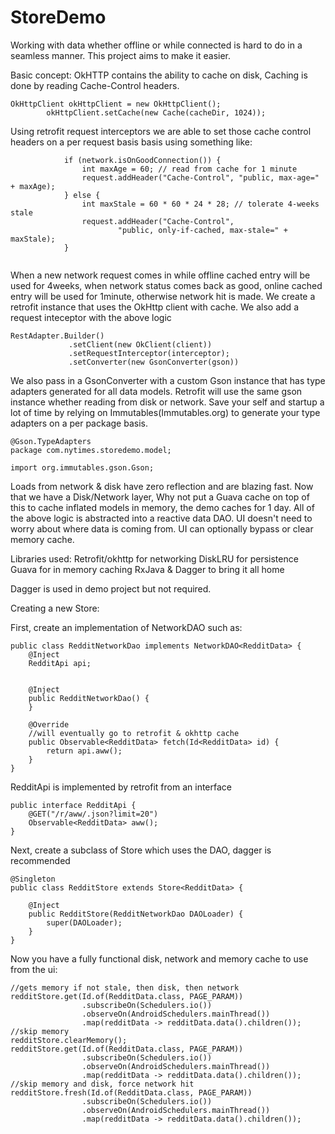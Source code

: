 # StoreDemo
Working with data whether offline or while connected is hard to do in a seamless manner. This project aims to make it easier. 


Basic concept:
OkHTTP contains the ability to cache on disk, Caching is done by reading Cache-Control headers.  
```
OkHttpClient okHttpClient = new OkHttpClient();
        okHttpClient.setCache(new Cache(cacheDir, 1024));
  ```

Using retrofit request interceptors we are able to set those cache control headers on a per request basis basis using something like:

```
            if (network.isOnGoodConnection()) {
                int maxAge = 60; // read from cache for 1 minute
                request.addHeader("Cache-Control", "public, max-age=" + maxAge);
            } else {
                int maxStale = 60 * 60 * 24 * 28; // tolerate 4-weeks stale
                request.addHeader("Cache-Control",
                        "public, only-if-cached, max-stale=" + maxStale);
            }
        
  ```

   When a new network request comes in while offline cached entry will be used for 4weeks, when network status comes back as good, online cached entry will be used for 1minute, otherwise network hit is made. We create a retrofit instance that uses the OkHttp client with cache.  We also add a request inteceptor with the above logic
   
   ```
   RestAdapter.Builder()
                .setClient(new OkClient(client))
                .setRequestInterceptor(interceptor);
                .setConverter(new GsonConverter(gson))

  ```
  We also pass in a GsonConverter with a custom Gson instance that has type adapters generated for all data models.  Retrofit will use the same gson instance whether reading from disk or network. Save your self and startup a lot of time by relying on Immutables(Immutables.org) to generate your type adapters on a per package basis. 
  ```
  @Gson.TypeAdapters
package com.nytimes.storedemo.model;

import org.immutables.gson.Gson;
```
 Loads from network & disk have zero reflection and are blazing fast. Now that we have a Disk/Network layer, Why not put a Guava cache on top of this to cache inflated models in memory, the demo caches for 1 day. All of the above logic is abstracted into a reactive data DAO. UI doesn't need to worry about where data is coming from. UI can optionally bypass or clear memory cache.


Libraries used:
Retrofit/okhttp for networking
DiskLRU for persistence 
Guava for in memory caching 
RxJava & Dagger to bring it all home

Dagger is used in demo project but not required. 


Creating a new Store:

First, create an implementation of NetworkDAO such as:
```
public class RedditNetworkDao implements NetworkDAO<RedditData> {
    @Inject
    RedditApi api;


    @Inject
    public RedditNetworkDao() {
    }

    @Override
    //will eventually go to retrofit & okhttp cache
    public Observable<RedditData> fetch(Id<RedditData> id) {
        return api.aww();
    }
}
```

RedditApi is implemented by retrofit from an interface
```
public interface RedditApi {
    @GET("/r/aww/.json?limit=20")
    Observable<RedditData> aww();
}
```



Next, create a subclass of Store which uses the DAO, dagger is recommended
```
@Singleton
public class RedditStore extends Store<RedditData> {

    @Inject
    public RedditStore(RedditNetworkDao DAOLoader) {
        super(DAOLoader);
    }
}
```

Now you have a fully functional disk, network and memory cache to use from the ui:
```
//gets memory if not stale, then disk, then network
redditStore.get(Id.of(RedditData.class, PAGE_PARAM))
                .subscribeOn(Schedulers.io())
                .observeOn(AndroidSchedulers.mainThread())
                .map(redditData -> redditData.data().children());
//skip memory
redditStore.clearMemory();
redditStore.get(Id.of(RedditData.class, PAGE_PARAM))
                .subscribeOn(Schedulers.io())
                .observeOn(AndroidSchedulers.mainThread())
                .map(redditData -> redditData.data().children());
//skip memory and disk, force network hit
redditStore.fresh(Id.of(RedditData.class, PAGE_PARAM))
                .subscribeOn(Schedulers.io())
                .observeOn(AndroidSchedulers.mainThread())
                .map(redditData -> redditData.data().children());

```

